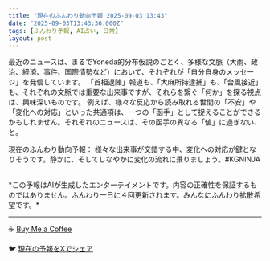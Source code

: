 ```yaml
---
title: "現在のふんわり動向予報 2025-09-03 13:43"
date: "2025-09-03T13:43:36.000Z"
tags: [ふんわり予報, AI占い, 日常]
layout: post
---
```


最近のニュースは、まるでYoneda的分布仮説のごとく、多様な文脈（大雨、政治、経済、事件、国際情勢など）において、それぞれが「自分自身のメッセージ」を発信しています。  「首相退陣」報道も、「大麻所持逮捕」も、「台風接近」も、それぞれの文脈では重要な出来事ですが、それらを繋ぐ「何か」を探る視点は、興味深いものです。  例えば、様々な反応から読み取れる世間の「不安」や「変化への対応」といった共通項は、一つの「函手」として捉えることができるかもしれません。それぞれのニュースは、その函手の異なる「値」に過ぎない、と。


現在のふんわり動向予報：
様々な出来事が交錯する中、変化への対応が鍵となりそうです。静かに、そしてしなやかに変化の流れに乗りましょう。#KGNINJA

<br>
*この予報はAIが生成したエンターテイメントです。内容の正確性を保証するものではありません。ふんわり一日に４回更新されます。みんなにふんわり拡散希望です。*

---
☕️ [Buy Me a Coffee](https://www.buymeacoffee.com/kgninja)

🐦 [現在の予報をXでシェア](https://twitter.com/intent/tweet?text=%E7%8F%BE%E5%9C%A8%E3%81%AE%E3%81%B5%E3%82%93%E3%82%8F%E3%82%8A%E4%BA%88%E5%A0%B1%3A%20%E3%80%8C%E6%9C%80%E8%BF%91%E3%81%AE%E3%83%8B%E3%83%A5%E3%83%BC%E3%82%B9%E3%81%AF%E3%80%81%E3%81%BE%E3%82%8B%E3%81%A7Yoneda%E7%9A%84%E5%88%86%E5%B8%83%E4%BB%AE%E8%AA%AC%E3%81%AE%E3%81%94%E3%81%A8%E3%81%8F%E3%80%81%E5%A4%9A%E6%A7%98%E3%81%AA%E6%96%87%E8%84%88%EF%BC%88%E5%A4%A7%E9%9B%A8%E3%80%81%E6%94%BF%E6%B2%BB%E3%80%81%E7%B5%8C%E6%B8%88%E3%80%81%E4%BA%8B%E4%BB%B6%E3%80%81%E5%9B%BD%E9%9A%9B%E6%83%85%E5%8B%A2%E3%81%AA%E3%81%A9%EF%BC%89%E3%81%AB%E3%81%8A%E3%81%84%E3%81%A6%E3%80%81%E3%81%9D%E3%82%8C%E3%81%9E%E3%82%8C%E3%81%8C%E3%80%8C%E8%87%AA%E5%88%86%E8%87%AA%E8%BA%AB%E3%81%AE%E3%83%A1%E3%83%83%E3%82%BB%E3%83%BC%E3%82%B8%E3%80%8D%E3%82%92%E7%99%BA%E4%BF%A1%E3%81%97%E3%81%A6%E3%81%84%E3%81%BE%E3%81%99%E3%80%82%E3%80%8D%23KGNINJA%20%E7%B6%9A%E3%81%8D%E3%81%AF%E3%83%96%E3%83%AD%E3%82%B0%E3%81%A7%EF%BC%81%F0%9F%91%87&url=https%3A%2F%2Fkg-ninja.github.io%2FFunwariyoso%2F)
